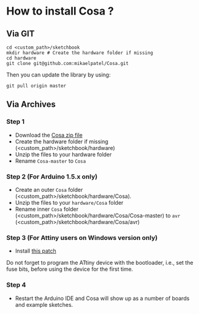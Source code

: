 # How to install Cosa ?

## Via GIT

```shell
cd <custom_path>/sketchbook
mkdir hardware # Create the hardware folder if missing
cd hardware
git clone git@github.com:mikaelpatel/Cosa.git
```

Then you can update the library by using:

```shell
git pull origin master
```

## Via Archives

### Step 1

* Download the [Cosa zip file](https://github.com/mikaelpatel/Cosa/archive/master.zip)
* Create the hardware folder if missing (<custom_path>/sketchbook/hardware)
* Unzip the files to your hardware folder
* Rename `Cosa-master` to `Cosa`

### Step 2 (For Arduino 1.5.x only)    

* Create an outer `Cosa` folder (<custom_path>/sketchbook/hardware/Cosa).
* Unzip the files to your `hardware/Cosa` folder
* Rename inner `Cosa` folder (<custom_path>/sketchbook/hardware/Cosa/Cosa-master) to `avr` (<custom_path>/sketchbook/hardware/Cosa/avr)

### Step 3 (For Attiny users on Windows version only)

* Install [this patch](https://github.com/TCWORLD/ATTinyCore/tree/master/PCREL%20Patch%20for%20GCC)

Do not forget to program the ATtiny device with the bootloader, i.e.,
set the fuse bits, before using the device for the first time.

### Step 4

* Restart the Arduino IDE and Cosa will show up as a number of boards and example sketches.  